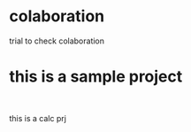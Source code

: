 # colaboration
trial to check colaboration 
<h1>this is a sample project</h1>
<br/>
<p>this is a calc prj</p>
